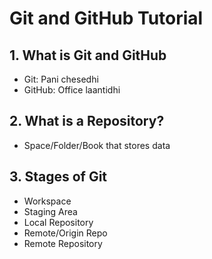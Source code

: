 # Git and GitHub Tutorial

## 1. What is Git and GitHub
- Git: Pani chesedhi
- GitHub: Office laantidhi

## 2. What is a Repository?
- Space/Folder/Book that stores data

## 3. Stages of Git
- Workspace
- Staging Area
- Local Repository
- Remote/Origin Repo
- Remote Repository
